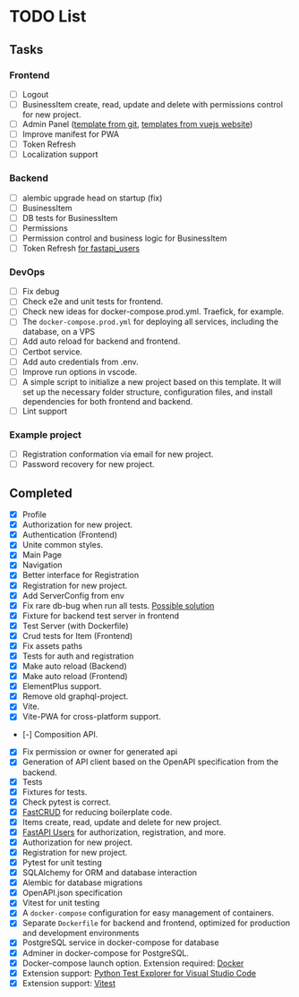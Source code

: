 # TODO List

## Tasks

### Frontend
- [ ] Logout
- [ ] BusinessItem create, read, update and delete with permissions control for new project.
- [ ] Admin Panel ([template from git](https://github.com/PanJiaChen/vue-element-admin), [templates from vuejs website](https://vuejs.org/ecosystem/themes))
- [ ] Improve manifest for PWA
- [ ] Token Refresh
- [ ] Localization support

### Backend
- [ ] alembic upgrade head on startup (fix)
- [ ] BusinessItem
- [ ] DB tests for BusinessItem
- [ ] Permissions
- [ ] Permission control and business logic for BusinessItem
- [ ] Token Refresh [for fastapi_users](https://github.com/fastapi-users/fastapi-users/discussions/350)

### DevOps
- [ ] Fix debug
- [ ] Check e2e and unit tests for frontend.
- [ ] Check new ideas for docker-compose.prod.yml. Traefick, for example.
- [ ] The `docker-compose.prod.yml` for deploying all services, including the database, on a VPS
- [ ] Add auto reload for backend and frontend.
- [ ] Certbot service.
- [ ] Add auto credentials from .env.
- [ ] Improve run options in vscode.
- [ ] A simple script to initialize a new project based on this template. It will set up the necessary folder structure, configuration files, and install dependencies for both frontend and backend.
- [ ] Lint support

### Example project
- [ ] Registration conformation via email for new project.
- [ ] Password recovery for new project.

## Completed
- [x] Profile
- [x] Authorization for new project.
- [x] Authentication (Frontend)
- [x] Unite common styles.
- [x] Main Page
- [x] Navigation
- [x] Better interface for Registration
- [x] Registration for new project.
- [x] Add ServerConfig from env
- [x] Fix rare db-bug when run all tests. [Possible solution](https://stackoverflow.com/questions/77968323/invalidrequesterror-during-concurrent-requests-with-fastapi-aiosqlite-and-sqla)
- [x] Fixture for backend test server in frontend
- [x] Test Server (with Dockerfile)
- [x] Crud tests for Item (Frontend)
- [x] Fix assets paths
- [x] Tests for auth and registration
- [x] Make auto reload (Backend)
- [x] Make auto reload (Frontend)
- [x] ElementPlus support.
- [x] Remove old graphql-project.
- [x] Vite.
- [x] Vite-PWA for cross-platform support.
- [-] Composition API.
- [x] Fix permission or owner for generated api
- [x] Generation of API client based on the OpenAPI specification from the backend.
- [x] Tests
- [x] Fixtures for tests.
- [x] Check pytest is correct.
- [x] [FastCRUD](https://github.com/igorbenav/fastcrud) for reducing boilerplate code.
- [x] Items create, read, update and delete for new project.
- [x] [FastAPI Users](https://github.com/fastapi-users/fastapi-users) for authorization, registration, and more.
- [x] Authorization for new project.
- [x] Registration for new project.
- [x] Pytest for unit testing
- [x] SQLAlchemy for ORM and database interaction
- [x] Alembic for database migrations
- [x] OpenAPI.json specification
- [x] Vitest for unit testing
- [x] A `docker-compose` configuration for easy management of containers.
- [x] Separate `Dockerfile` for backend and frontend, optimized for production and development environments
- [x] PostgreSQL service in docker-compose for database
- [x] Adminer in docker-compose for PostgreSQL.
- [x] Docker-compose launch option. Extension required: [Docker](https://marketplace.visualstudio.com/items?itemName=ms-azuretools.vscode-docker)
- [x] Extension support: [Python Test Explorer for Visual Studio Code](https://marketplace.visualstudio.com/items?itemName=LittleFoxTeam.vscode-python-test-adapter)
- [x] Extension support: [Vitest](https://marketplace.visualstudio.com/items?itemName=vitest.explorer)

